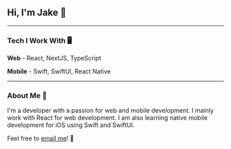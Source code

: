 ## Hi, I'm Jake 👋
---

### Tech I Work With 🖥

**Web** - React, NextJS, TypeScript

**Mobile** - Swift, SwiftUI, React Native

---

### About Me 📝

I'm a developer with a passion for web and mobile development. I mainly work with React for web development. I am also learning native mobile development for iOS  using Swift and SwiftUI.

Feel free to [email me](mailto:contact@jakeshort.dev)! 📨
